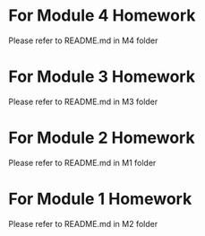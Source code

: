 # For Module 4 Homework
Please refer to README.md in M4 folder

# For Module 3 Homework
Please refer to README.md in M3 folder

# For Module 2 Homework
Please refer to README.md in M1 folder

# For Module 1 Homework
Please refer to README.md in M2 folder
